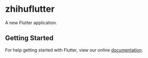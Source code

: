 # zhihuflutter

A new Flutter application.

## Getting Started

For help getting started with Flutter, view our online
[documentation](https://flutter.io/).

